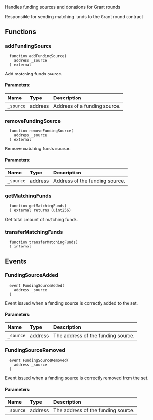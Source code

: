 Handles funding sources and donations for Grant rounds

Responsible for sending matching funds to the Grant round contract

## Functions
### addFundingSource
```solidity
  function addFundingSource(
    address _source
  ) external
```

Add matching funds source.

#### Parameters:
| Name | Type | Description                                                          |
| :--- | :--- | :------------------------------------------------------------------- |
|`_source` | address | Address of a funding source.

### removeFundingSource
```solidity
  function removeFundingSource(
    address _source
  ) external
```

Remove matching funds source.

#### Parameters:
| Name | Type | Description                                                          |
| :--- | :--- | :------------------------------------------------------------------- |
|`_source` | address | Address of the funding source.

### getMatchingFunds
```solidity
  function getMatchingFunds(
  ) external returns (uint256)
```

Get total amount of matching funds.


### transferMatchingFunds
```solidity
  function transferMatchingFunds(
  ) internal
```




## Events
### FundingSourceAdded
```solidity
  event FundingSourceAdded(
    address _source
  )
```
Event issued when a funding source is correctly added to the set.


#### Parameters:
| Name                           | Type          | Description                                    |
| :----------------------------- | :------------ | :--------------------------------------------- |
|`_source`| address | The address of the funding source.
### FundingSourceRemoved
```solidity
  event FundingSourceRemoved(
    address _source
  )
```
Event issued when a funding source is correctly removed from the set.


#### Parameters:
| Name                           | Type          | Description                                    |
| :----------------------------- | :------------ | :--------------------------------------------- |
|`_source`| address | The address of the funding source.
